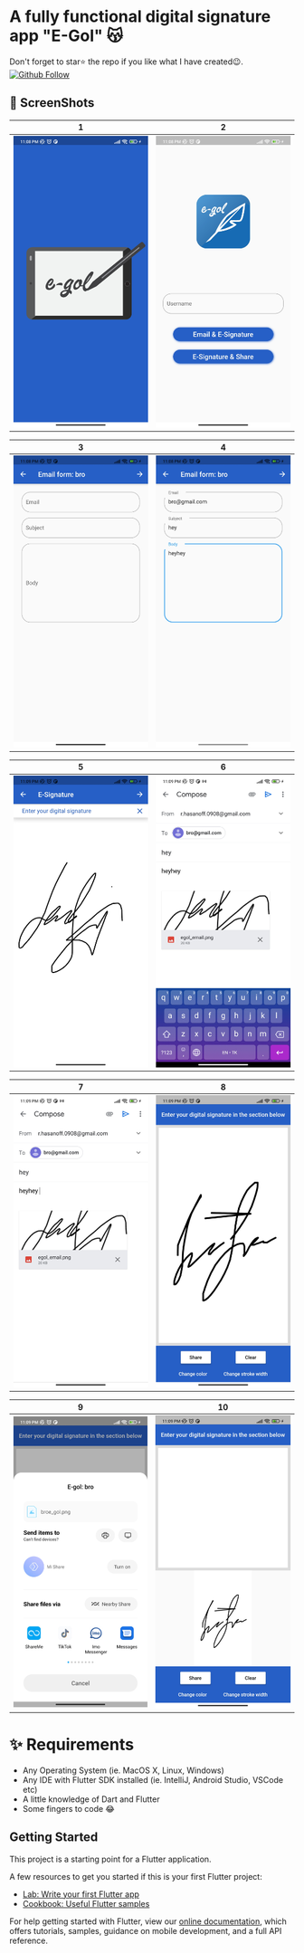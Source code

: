 # A fully functional digital signature app "E-Gol" 😽

Don't forget to star⭐ the repo if you like what I have created😉.
[![Github Follow](https://img.shields.io/github/followers/ruslanbek0809?style=social)](https://github.com/Ruslanbek0809)


## 📸 ScreenShots

| 1 | 2|
|------|-------|
|<img src="screenshots/1.jpg" width="300">|<img src="screenshots/2.jpg" width="300">|

| 3 | 4|
|------|-------|
|<img src="screenshots/3.jpg" width="300">|<img src="screenshots/4.jpg" width="300">|

| 5 | 6|
|------|-------|
|<img src="screenshots/5.jpg" width="300">|<img src="screenshots/6.jpg" width="300">|

| 7 | 8|
|------|-------|
|<img src="screenshots/7.jpg" width="300">|<img src="screenshots/8.jpg" width="300">|

| 9 | 10|
|------|-------|
|<img src="screenshots/9.jpg" width="300">|<img src="screenshots/10.jpg" width="300">|



# ✨ Requirements
- Any Operating System (ie. MacOS X, Linux, Windows)
- Any IDE with Flutter SDK installed (ie. IntelliJ, Android Studio, VSCode etc)
- A little knowledge of Dart and Flutter
- Some fingers to code 😂

## Getting Started

This project is a starting point for a Flutter application.

A few resources to get you started if this is your first Flutter project:

- [Lab: Write your first Flutter app](https://flutter.dev/docs/get-started/codelab)
- [Cookbook: Useful Flutter samples](https://flutter.dev/docs/cookbook)

For help getting started with Flutter, view our
[online documentation](https://flutter.dev/docs), which offers tutorials,
samples, guidance on mobile development, and a full API reference.
